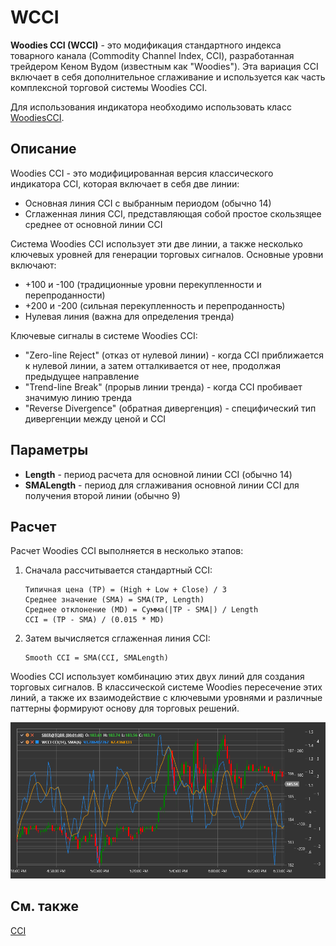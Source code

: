 # WCCI

**Woodies CCI (WCCI)** - это модификация стандартного индекса товарного канала (Commodity Channel Index, CCI), разработанная трейдером Кеном Вудом (известным как "Woodies"). Эта вариация CCI включает в себя дополнительное сглаживание и используется как часть комплексной торговой системы Woodies CCI.

Для использования индикатора необходимо использовать класс [WoodiesCCI](xref:StockSharp.Algo.Indicators.WoodiesCCI).

## Описание

Woodies CCI - это модифицированная версия классического индикатора CCI, которая включает в себя две линии:
- Основная линия CCI с выбранным периодом (обычно 14)
- Сглаженная линия CCI, представляющая собой простое скользящее среднее от основной линии CCI

Система Woodies CCI использует эти две линии, а также несколько ключевых уровней для генерации торговых сигналов. Основные уровни включают:
- +100 и -100 (традиционные уровни перекупленности и перепроданности)
- +200 и -200 (сильная перекупленность и перепроданность)
- Нулевая линия (важна для определения тренда)

Ключевые сигналы в системе Woodies CCI:
- "Zero-line Reject" (отказ от нулевой линии) - когда CCI приближается к нулевой линии, а затем отталкивается от нее, продолжая предыдущее направление
- "Trend-line Break" (прорыв линии тренда) - когда CCI пробивает значимую линию тренда
- "Reverse Divergence" (обратная дивергенция) - специфический тип дивергенции между ценой и CCI

## Параметры

- **Length** - период расчета для основной линии CCI (обычно 14)
- **SMALength** - период для сглаживания основной линии CCI для получения второй линии (обычно 9)

## Расчет

Расчет Woodies CCI выполняется в несколько этапов:

1. Сначала рассчитывается стандартный CCI:
   ```
   Типичная цена (TP) = (High + Low + Close) / 3
   Среднее значение (SMA) = SMA(TP, Length)
   Среднее отклонение (MD) = Сумма(|TP - SMA|) / Length
   CCI = (TP - SMA) / (0.015 * MD)
   ```

2. Затем вычисляется сглаженная линия CCI:
   ```
   Smooth CCI = SMA(CCI, SMALength)
   ```

Woodies CCI использует комбинацию этих двух линий для создания торговых сигналов. В классической системе Woodies пересечение этих линий, а также их взаимодействие с ключевыми уровнями и различные паттерны формируют основу для торговых решений.

![IndicatorWoodiesCCI](../../../../images/indicator_woodies_cci.png)

## См. также

[CCI](cci.md)